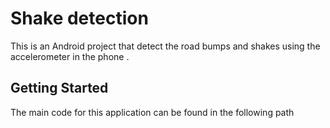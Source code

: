 # Shake detection 

This is an Android project that detect the road bumps and shakes using the accelerometer in the phone .

## Getting Started

The main code for this application can be found in the following path 

